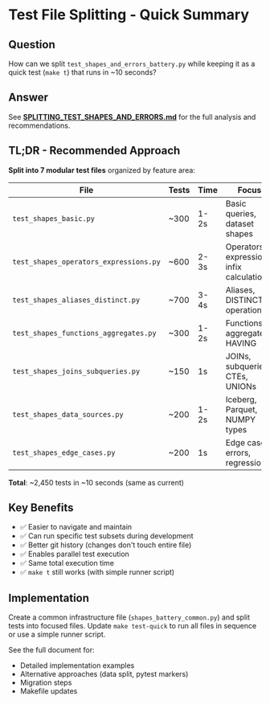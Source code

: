 # Test File Splitting - Quick Summary

## Question
How can we split `test_shapes_and_errors_battery.py` while keeping it as a quick test (`make t`) that runs in ~10 seconds?

## Answer
See **[SPLITTING_TEST_SHAPES_AND_ERRORS.md](SPLITTING_TEST_SHAPES_AND_ERRORS.md)** for the full analysis and recommendations.

## TL;DR - Recommended Approach

**Split into 7 modular test files** organized by feature area:

| File | Tests | Time | Focus |
|------|-------|------|-------|
| `test_shapes_basic.py` | ~300 | 1-2s | Basic queries, dataset shapes |
| `test_shapes_operators_expressions.py` | ~600 | 2-3s | Operators, expressions, infix calculations |
| `test_shapes_aliases_distinct.py` | ~700 | 3-4s | Aliases, DISTINCT operations |
| `test_shapes_functions_aggregates.py` | ~300 | 1-2s | Functions, aggregates, HAVING |
| `test_shapes_joins_subqueries.py` | ~150 | 1s | JOINs, subqueries, CTEs, UNIONs |
| `test_shapes_data_sources.py` | ~200 | 1-2s | Iceberg, Parquet, NUMPY types |
| `test_shapes_edge_cases.py` | ~200 | 1s | Edge cases, errors, regressions |

**Total**: ~2,450 tests in ~10 seconds (same as current)

## Key Benefits
- ✅ Easier to navigate and maintain
- ✅ Can run specific test subsets during development
- ✅ Better git history (changes don't touch entire file)
- ✅ Enables parallel test execution
- ✅ Same total execution time
- ✅ `make t` still works (with simple runner script)

## Implementation
Create a common infrastructure file (`shapes_battery_common.py`) and split tests into focused files. Update `make test-quick` to run all files in sequence or use a simple runner script.

See the full document for:
- Detailed implementation examples
- Alternative approaches (data split, pytest markers)
- Migration steps
- Makefile updates
